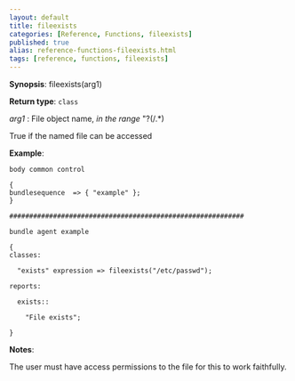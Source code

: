 ```yaml
---
layout: default
title: fileexists
categories: [Reference, Functions, fileexists]
published: true
alias: reference-functions-fileexists.html
tags: [reference, functions, fileexists]
---
```




**Synopsis**: fileexists(arg1) 

**Return type**: `class`

  
 *arg1* : File object name, *in the range* "?(/.\*)   

True if the named file can be accessed

**Example**:  
   

```cf3
body common control

{
bundlesequence  => { "example" };
}

###########################################################

bundle agent example

{     
classes:

  "exists" expression => fileexists("/etc/passwd");

reports:

  exists::

    "File exists";

}
```

**Notes**:  
   

The user must have access permissions to the file for this to work
faithfully.
